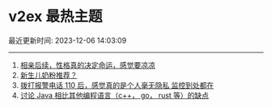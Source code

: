 # v2ex 最热主题

最近更新时间: 2023-12-06 14:03:09

--- 
1. [相亲后续，性格真的决定命运，感觉要凉凉](https://www.v2ex.com/t/997941) 
2. [新生儿奶粉推荐？](https://www.v2ex.com/t/997942) 
3. [拨打报警电话 110 后，感觉真的是个人毫无隐私 监控到处都在](https://www.v2ex.com/t/997954) 
4. [讨论 Java 相比其他编程语言（c++， go， rust 等）的缺点](https://www.v2ex.com/t/997966) 

